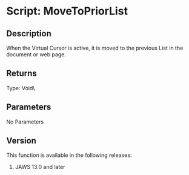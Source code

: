 # Script: MoveToPriorList

## Description

When the Virtual Cursor is active, it is moved to the previous List in
the document or web page.

## Returns

Type: Void\

## Parameters

No Parameters

## Version

This function is available in the following releases:

1.  JAWS 13.0 and later
